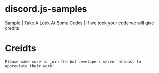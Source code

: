 # discord.js-samples
Sample | Take A Look At Some Codes | If we took your code we will give credits 

# Creidts 
`Please make sure to join the bot developers server atleast to appreciate their work!`
